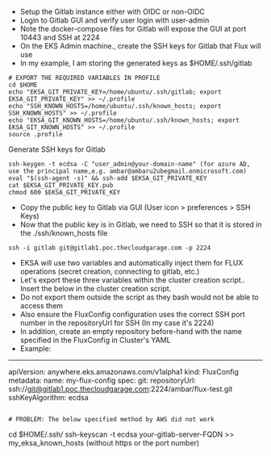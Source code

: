 * Setup the Gitlab instance either with OIDC or non-OIDC
* Login to Gitlab GUI and verify user login with user-admin
* Note the docker-compose files for Gitlab will expose the GUI at port 10443 and SSH at 2224
* On the EKS Admin machine., create the SSH keys for Gitlab that Flux will use
* In my example, I am storing the generated keys as $HOME/.ssh/gitlab
```
# EXPORT THE REQUIRED VARIABLES IN PROFILE
cd $HOME
echo "EKSA_GIT_PRIVATE_KEY=/home/ubuntu/.ssh/gitlab; export EKSA_GIT_PRIVATE_KEY" >> ~/.profile
echo "SSH_KNOWN_HOSTS=/home/ubuntu/.ssh/known_hosts; export SSH_KNOWN_HOSTS" >> ~/.profile
echo "EKSA_GIT_KNOWN_HOSTS=/home/ubuntu/.ssh/known_hosts; export EKSA_GIT_KNOWN_HOSTS" >> ~/.profile
source .profile
```
Generate SSH keys for Gitlab
```
ssh-keygen -t ecdsa -C "user_admin@your-domain-name" (for azure AD, use the principal name,e.g. ambar@ambaru2ubegmail.onmicrosoft.com)
eval "$(ssh-agent -s)" && ssh-add $EKSA_GIT_PRIVATE_KEY
cat $EKSA_GIT_PRIVATE_KEY.pub
chmod 600 $EKSA_GIT_PRIVATE_KEY
```
* Copy the public key to Gitlab via GUI (User icon > preferences > SSH Keys)
* Now that the public key is in Gitlab, we need to SSH so that it is stored in the ./ssh/known_hosts file
```
ssh -i gitlab git@gitlab1.poc.thecloudgarage.com -p 2224
``` 
* EKSA will use two variables and automatically inject them for FLUX operations (secret creation, connecting to gitlab, etc.)
* Let's export these three variables within the cluster creation script.. Insert the below in the cluster creation script.
* Do not export them outside the script as they bash would not be able to access them
* Also ensure the FluxConfig configuration uses the correct SSH port number in the repositoryUrl for SSH (In my case it's 2224)
* In addition, create an empty repository before-hand with the name specified in the FluxConfig in Cluster's YAML
* Example:
---
apiVersion: anywhere.eks.amazonaws.com/v1alpha1
kind: FluxConfig
metadata:
  name: my-flux-config
spec:
    git:
      repositoryUrl: ssh://git@gitlab1.poc.thecloudgarage.com:2224/ambar/flux-test.git
      sshKeyAlgorithm: ecdsa
```

# PROBLEM: The below specified method by AWS did not work
```
cd $HOME/.ssh/
ssh-keyscan -t ecdsa your-gitlab-server-FQDN >> my_eksa_known_hosts (without https or the port number)
```

